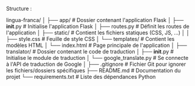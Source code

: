 Structure :

lingua-franca/
│
├── app/                     # Dossier contenant l'application Flask
│   ├── __init__.py          # Initialise l'application Flask
│   ├── routes.py            # Définit les routes de l'application
│   ├── static/              # Contient les fichiers statiques (CSS, JS, ...)
│   │   ├── style.css        # Feuille de style CSS
│   └── templates/           # Contient les modèles HTML
│       └── index.html       # Page principale de l'application
│
├── translator/              # Dossier contenant le code de traduction
│   ├── __init__.py          # Initialise le module de traduction
│   └── google_translate.py  # Se connecte à l'API de traduction de Google
│
├── .gitignore               # Fichier Git pour ignorer les fichiers/dossiers spécifiques
├── README.md                # Documentation du projet
└── requirements.txt         # Liste des dépendances Python
